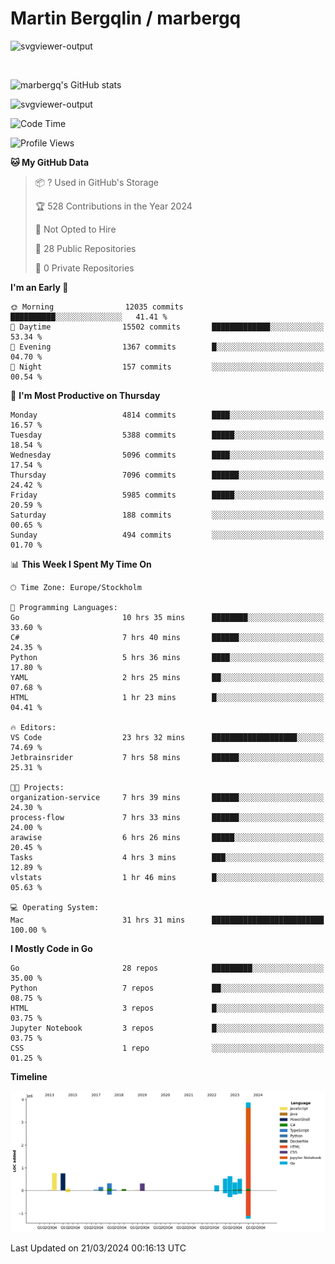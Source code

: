 # Martin Bergqlin / marbergq

![svgviewer-output](https://user-images.githubusercontent.com/2405410/206014777-22d41ecb-c24f-421d-b7d9-bba2cb5bb0de.svg)

<br>

<!--- [![Martin's Week](https://github-readme-stats.vercel.app/api/wakatime?username=marbergq&theme=dark)](https://github.com/anuraghazra/github-readme-stats) -->

![marbergq's GitHub stats](https://github-readme-stats.vercel.app/api?username=marbergq&count_private=true&show_icons=true)

![svgviewer-output](https://wakatime.com/badge/user/3f0a2069-6683-4e19-9a4a-7d21ea815067.svg)

<!--START_SECTION:waka-->
![Code Time](http://img.shields.io/badge/Code%20Time-3%2C854%20hrs%2040%20mins-blue)

![Profile Views](http://img.shields.io/badge/Profile%20Views-0-blue)

**🐱 My GitHub Data** 

> 📦 ? Used in GitHub's Storage 
 > 
> 🏆 528 Contributions in the Year 2024
 > 
> 🚫 Not Opted to Hire
 > 
> 📜 28 Public Repositories 
 > 
> 🔑 0 Private Repositories 
 > 
**I'm an Early 🐤** 

```text
🌞 Morning                12035 commits       ██████████░░░░░░░░░░░░░░░   41.41 % 
🌆 Daytime                15502 commits       █████████████░░░░░░░░░░░░   53.34 % 
🌃 Evening                1367 commits        █░░░░░░░░░░░░░░░░░░░░░░░░   04.70 % 
🌙 Night                  157 commits         ░░░░░░░░░░░░░░░░░░░░░░░░░   00.54 % 
```
📅 **I'm Most Productive on Thursday** 

```text
Monday                   4814 commits        ████░░░░░░░░░░░░░░░░░░░░░   16.57 % 
Tuesday                  5388 commits        █████░░░░░░░░░░░░░░░░░░░░   18.54 % 
Wednesday                5096 commits        ████░░░░░░░░░░░░░░░░░░░░░   17.54 % 
Thursday                 7096 commits        ██████░░░░░░░░░░░░░░░░░░░   24.42 % 
Friday                   5985 commits        █████░░░░░░░░░░░░░░░░░░░░   20.59 % 
Saturday                 188 commits         ░░░░░░░░░░░░░░░░░░░░░░░░░   00.65 % 
Sunday                   494 commits         ░░░░░░░░░░░░░░░░░░░░░░░░░   01.70 % 
```


📊 **This Week I Spent My Time On** 

```text
🕑︎ Time Zone: Europe/Stockholm

💬 Programming Languages: 
Go                       10 hrs 35 mins      ████████░░░░░░░░░░░░░░░░░   33.60 % 
C#                       7 hrs 40 mins       ██████░░░░░░░░░░░░░░░░░░░   24.35 % 
Python                   5 hrs 36 mins       ████░░░░░░░░░░░░░░░░░░░░░   17.80 % 
YAML                     2 hrs 25 mins       ██░░░░░░░░░░░░░░░░░░░░░░░   07.68 % 
HTML                     1 hr 23 mins        █░░░░░░░░░░░░░░░░░░░░░░░░   04.41 % 

🔥 Editors: 
VS Code                  23 hrs 32 mins      ███████████████████░░░░░░   74.69 % 
Jetbrainsrider           7 hrs 58 mins       ██████░░░░░░░░░░░░░░░░░░░   25.31 % 

🐱‍💻 Projects: 
organization-service     7 hrs 39 mins       ██████░░░░░░░░░░░░░░░░░░░   24.30 % 
process-flow             7 hrs 33 mins       ██████░░░░░░░░░░░░░░░░░░░   24.00 % 
arawise                  6 hrs 26 mins       █████░░░░░░░░░░░░░░░░░░░░   20.45 % 
Tasks                    4 hrs 3 mins        ███░░░░░░░░░░░░░░░░░░░░░░   12.89 % 
vlstats                  1 hr 46 mins        █░░░░░░░░░░░░░░░░░░░░░░░░   05.63 % 

💻 Operating System: 
Mac                      31 hrs 31 mins      █████████████████████████   100.00 % 
```

**I Mostly Code in Go** 

```text
Go                       28 repos            █████████░░░░░░░░░░░░░░░░   35.00 % 
Python                   7 repos             ██░░░░░░░░░░░░░░░░░░░░░░░   08.75 % 
HTML                     3 repos             █░░░░░░░░░░░░░░░░░░░░░░░░   03.75 % 
Jupyter Notebook         3 repos             █░░░░░░░░░░░░░░░░░░░░░░░░   03.75 % 
CSS                      1 repo              ░░░░░░░░░░░░░░░░░░░░░░░░░   01.25 % 
```



**Timeline**

![Lines of Code chart](https://raw.githubusercontent.com/marbergq/marbergq/main/assets/bar_graph.png)


 Last Updated on 21/03/2024 00:16:13 UTC
<!--END_SECTION:waka-->
